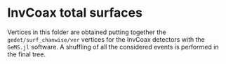 # InvCoax total surfaces

Vertices in this folder are obtained putting together the
`gedet/surf_chanwise/ver` vertices for the InvCoax detectors with the `GeMS.jl`
software. A shuffling of all the considered events is performed in the final
tree.
